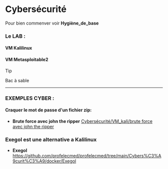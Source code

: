 # Cybersécurité

Pour bien commenver voir **Hygiène_de_base**

### Le LAB :

#### VM Kalilinux

#### VM Metasploitable2


>[!TIP]
>
>Bac à sable

------

### EXEMPLES CYBER :

#### Craquer le mot de passe d'un fichier zip:

* **Brute force avec john the ripper**  [Cybersécurité/VM_kali/brute force avec john the ripper](https://github.com/profelecmed/profelecmed/tree/main/Cybers%C3%A9curit%C3%A9/VM_kali/brute%20force%20avec%20john%20the%20ripper)

### Exegol est une alternative a Kalilinux

* **Exegol**   https://github.com/profelecmed/profelecmed/tree/main/Cybers%C3%A9curit%C3%A9/docker/Exegol


